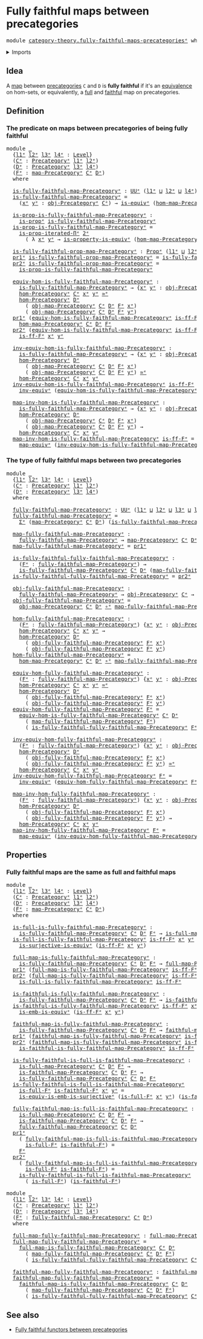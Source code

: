 # Fully faithful maps between precategories

<pre class="Agda"><a id="54" class="Keyword">module</a> <a id="61" href="category-theory.fully-faithful-maps-precategories%25E1%25B5%2589.html" class="Module">category-theory.fully-faithful-maps-precategoriesᵉ</a> <a id="112" class="Keyword">where</a>
</pre>
<details><summary>Imports</summary>

<pre class="Agda"><a id="168" class="Keyword">open</a> <a id="173" class="Keyword">import</a> <a id="180" href="elementary-number-theory.natural-numbers%25E1%25B5%2589.html" class="Module">elementary-number-theory.natural-numbersᵉ</a>
<a id="222" class="Keyword">open</a> <a id="227" class="Keyword">import</a> <a id="234" href="category-theory.faithful-maps-precategories%25E1%25B5%2589.html" class="Module">category-theory.faithful-maps-precategoriesᵉ</a>
<a id="279" class="Keyword">open</a> <a id="284" class="Keyword">import</a> <a id="291" href="category-theory.full-maps-precategories%25E1%25B5%2589.html" class="Module">category-theory.full-maps-precategoriesᵉ</a>
<a id="332" class="Keyword">open</a> <a id="337" class="Keyword">import</a> <a id="344" href="category-theory.maps-precategories%25E1%25B5%2589.html" class="Module">category-theory.maps-precategoriesᵉ</a>
<a id="380" class="Keyword">open</a> <a id="385" class="Keyword">import</a> <a id="392" href="category-theory.precategories%25E1%25B5%2589.html" class="Module">category-theory.precategoriesᵉ</a>

<a id="424" class="Keyword">open</a> <a id="429" class="Keyword">import</a> <a id="436" href="foundation.dependent-pair-types%25E1%25B5%2589.html" class="Module">foundation.dependent-pair-typesᵉ</a>
<a id="469" class="Keyword">open</a> <a id="474" class="Keyword">import</a> <a id="481" href="foundation.equivalences%25E1%25B5%2589.html" class="Module">foundation.equivalencesᵉ</a>
<a id="506" class="Keyword">open</a> <a id="511" class="Keyword">import</a> <a id="518" href="foundation.function-types%25E1%25B5%2589.html" class="Module">foundation.function-typesᵉ</a>
<a id="545" class="Keyword">open</a> <a id="550" class="Keyword">import</a> <a id="557" href="foundation.iterated-dependent-product-types%25E1%25B5%2589.html" class="Module">foundation.iterated-dependent-product-typesᵉ</a>
<a id="602" class="Keyword">open</a> <a id="607" class="Keyword">import</a> <a id="614" href="foundation.propositions%25E1%25B5%2589.html" class="Module">foundation.propositionsᵉ</a>
<a id="639" class="Keyword">open</a> <a id="644" class="Keyword">import</a> <a id="651" href="foundation.surjective-maps%25E1%25B5%2589.html" class="Module">foundation.surjective-mapsᵉ</a>
<a id="679" class="Keyword">open</a> <a id="684" class="Keyword">import</a> <a id="691" href="foundation.universe-levels%25E1%25B5%2589.html" class="Module">foundation.universe-levelsᵉ</a>
</pre>
</details>

## Idea

A [map](category-theory.maps-precategories.md) between
[precategories](category-theory.precategories.md) `C` and `D` is **fully
faithful** if it's an [equivalence](foundation-core.equivalences.md) on
hom-sets, or equivalently, a [full](category-theory.full-maps-precategories.md)
and [faithful](category-theory.faithful-maps-precategories.md) map on
precategories.

## Definition

### The predicate on maps between precategories of being fully faithful

<pre class="Agda"><a id="1207" class="Keyword">module</a> <a id="1214" href="category-theory.fully-faithful-maps-precategories%25E1%25B5%2589.html#1214" class="Module">_</a>
  <a id="1218" class="Symbol">{</a><a id="1219" href="category-theory.fully-faithful-maps-precategories%25E1%25B5%2589.html#1219" class="Bound">l1ᵉ</a> <a id="1223" href="category-theory.fully-faithful-maps-precategories%25E1%25B5%2589.html#1223" class="Bound">l2ᵉ</a> <a id="1227" href="category-theory.fully-faithful-maps-precategories%25E1%25B5%2589.html#1227" class="Bound">l3ᵉ</a> <a id="1231" href="category-theory.fully-faithful-maps-precategories%25E1%25B5%2589.html#1231" class="Bound">l4ᵉ</a> <a id="1235" class="Symbol">:</a> <a id="1237" href="Agda.Primitive.html#742" class="Postulate">Level</a><a id="1242" class="Symbol">}</a>
  <a id="1246" class="Symbol">(</a><a id="1247" href="category-theory.fully-faithful-maps-precategories%25E1%25B5%2589.html#1247" class="Bound">Cᵉ</a> <a id="1250" class="Symbol">:</a> <a id="1252" href="category-theory.precategories%25E1%25B5%2589.html#3370" class="Function">Precategoryᵉ</a> <a id="1265" href="category-theory.fully-faithful-maps-precategories%25E1%25B5%2589.html#1219" class="Bound">l1ᵉ</a> <a id="1269" href="category-theory.fully-faithful-maps-precategories%25E1%25B5%2589.html#1223" class="Bound">l2ᵉ</a><a id="1272" class="Symbol">)</a>
  <a id="1276" class="Symbol">(</a><a id="1277" href="category-theory.fully-faithful-maps-precategories%25E1%25B5%2589.html#1277" class="Bound">Dᵉ</a> <a id="1280" class="Symbol">:</a> <a id="1282" href="category-theory.precategories%25E1%25B5%2589.html#3370" class="Function">Precategoryᵉ</a> <a id="1295" href="category-theory.fully-faithful-maps-precategories%25E1%25B5%2589.html#1227" class="Bound">l3ᵉ</a> <a id="1299" href="category-theory.fully-faithful-maps-precategories%25E1%25B5%2589.html#1231" class="Bound">l4ᵉ</a><a id="1302" class="Symbol">)</a>
  <a id="1306" class="Symbol">(</a><a id="1307" href="category-theory.fully-faithful-maps-precategories%25E1%25B5%2589.html#1307" class="Bound">Fᵉ</a> <a id="1310" class="Symbol">:</a> <a id="1312" href="category-theory.maps-precategories%25E1%25B5%2589.html#1332" class="Function">map-Precategoryᵉ</a> <a id="1329" href="category-theory.fully-faithful-maps-precategories%25E1%25B5%2589.html#1247" class="Bound">Cᵉ</a> <a id="1332" href="category-theory.fully-faithful-maps-precategories%25E1%25B5%2589.html#1277" class="Bound">Dᵉ</a><a id="1334" class="Symbol">)</a>
  <a id="1338" class="Keyword">where</a>

  <a id="1347" href="category-theory.fully-faithful-maps-precategories%25E1%25B5%2589.html#1347" class="Function">is-fully-faithful-map-Precategoryᵉ</a> <a id="1382" class="Symbol">:</a> <a id="1384" href="Agda.Primitive.html#429" class="Primitive">UUᵉ</a> <a id="1388" class="Symbol">(</a><a id="1389" href="category-theory.fully-faithful-maps-precategories%25E1%25B5%2589.html#1219" class="Bound">l1ᵉ</a> <a id="1393" href="Agda.Primitive.html#961" class="Primitive Operator">⊔</a> <a id="1395" href="category-theory.fully-faithful-maps-precategories%25E1%25B5%2589.html#1223" class="Bound">l2ᵉ</a> <a id="1399" href="Agda.Primitive.html#961" class="Primitive Operator">⊔</a> <a id="1401" href="category-theory.fully-faithful-maps-precategories%25E1%25B5%2589.html#1231" class="Bound">l4ᵉ</a><a id="1404" class="Symbol">)</a>
  <a id="1408" href="category-theory.fully-faithful-maps-precategories%25E1%25B5%2589.html#1347" class="Function">is-fully-faithful-map-Precategoryᵉ</a> <a id="1443" class="Symbol">=</a>
    <a id="1449" class="Symbol">(</a><a id="1450" href="category-theory.fully-faithful-maps-precategories%25E1%25B5%2589.html#1450" class="Bound">xᵉ</a> <a id="1453" href="category-theory.fully-faithful-maps-precategories%25E1%25B5%2589.html#1453" class="Bound">yᵉ</a> <a id="1456" class="Symbol">:</a> <a id="1458" href="category-theory.precategories%25E1%25B5%2589.html#4836" class="Function">obj-Precategoryᵉ</a> <a id="1475" href="category-theory.fully-faithful-maps-precategories%25E1%25B5%2589.html#1247" class="Bound">Cᵉ</a><a id="1477" class="Symbol">)</a> <a id="1479" class="Symbol">→</a> <a id="1481" href="foundation-core.equivalences%25E1%25B5%2589.html#1553" class="Function">is-equivᵉ</a> <a id="1491" class="Symbol">(</a><a id="1492" href="category-theory.maps-precategories%25E1%25B5%2589.html#1720" class="Function">hom-map-Precategoryᵉ</a> <a id="1513" href="category-theory.fully-faithful-maps-precategories%25E1%25B5%2589.html#1247" class="Bound">Cᵉ</a> <a id="1516" href="category-theory.fully-faithful-maps-precategories%25E1%25B5%2589.html#1277" class="Bound">Dᵉ</a> <a id="1519" href="category-theory.fully-faithful-maps-precategories%25E1%25B5%2589.html#1307" class="Bound">Fᵉ</a> <a id="1522" class="Symbol">{</a><a id="1523" href="category-theory.fully-faithful-maps-precategories%25E1%25B5%2589.html#1450" class="Bound">xᵉ</a><a id="1525" class="Symbol">}</a> <a id="1527" class="Symbol">{</a><a id="1528" href="category-theory.fully-faithful-maps-precategories%25E1%25B5%2589.html#1453" class="Bound">yᵉ</a><a id="1530" class="Symbol">})</a>

  <a id="1536" href="category-theory.fully-faithful-maps-precategories%25E1%25B5%2589.html#1536" class="Function">is-prop-is-fully-faithful-map-Precategoryᵉ</a> <a id="1579" class="Symbol">:</a>
    <a id="1585" href="foundation-core.propositions%25E1%25B5%2589.html#1041" class="Function">is-propᵉ</a> <a id="1594" href="category-theory.fully-faithful-maps-precategories%25E1%25B5%2589.html#1347" class="Function">is-fully-faithful-map-Precategoryᵉ</a>
  <a id="1631" href="category-theory.fully-faithful-maps-precategories%25E1%25B5%2589.html#1536" class="Function">is-prop-is-fully-faithful-map-Precategoryᵉ</a> <a id="1674" class="Symbol">=</a>
    <a id="1680" href="foundation.iterated-dependent-product-types%25E1%25B5%2589.html#5846" class="Function">is-prop-iterated-Πᵉ</a> <a id="1700" href="elementary-number-theory.natural-numbers%25E1%25B5%2589.html#892" class="Function">2ᵉ</a>
      <a id="1709" class="Symbol">(</a> <a id="1711" class="Symbol">λ</a> <a id="1713" href="category-theory.fully-faithful-maps-precategories%25E1%25B5%2589.html#1713" class="Bound">xᵉ</a> <a id="1716" href="category-theory.fully-faithful-maps-precategories%25E1%25B5%2589.html#1716" class="Bound">yᵉ</a> <a id="1719" class="Symbol">→</a> <a id="1721" href="foundation.equivalences%25E1%25B5%2589.html#5065" class="Function">is-property-is-equivᵉ</a> <a id="1743" class="Symbol">(</a><a id="1744" href="category-theory.maps-precategories%25E1%25B5%2589.html#1720" class="Function">hom-map-Precategoryᵉ</a> <a id="1765" href="category-theory.fully-faithful-maps-precategories%25E1%25B5%2589.html#1247" class="Bound">Cᵉ</a> <a id="1768" href="category-theory.fully-faithful-maps-precategories%25E1%25B5%2589.html#1277" class="Bound">Dᵉ</a> <a id="1771" href="category-theory.fully-faithful-maps-precategories%25E1%25B5%2589.html#1307" class="Bound">Fᵉ</a> <a id="1774" class="Symbol">{</a><a id="1775" href="category-theory.fully-faithful-maps-precategories%25E1%25B5%2589.html#1713" class="Bound">xᵉ</a><a id="1777" class="Symbol">}</a> <a id="1779" class="Symbol">{</a><a id="1780" href="category-theory.fully-faithful-maps-precategories%25E1%25B5%2589.html#1716" class="Bound">yᵉ</a><a id="1782" class="Symbol">}))</a>

  <a id="1789" href="category-theory.fully-faithful-maps-precategories%25E1%25B5%2589.html#1789" class="Function">is-fully-faithful-prop-map-Precategoryᵉ</a> <a id="1829" class="Symbol">:</a> <a id="1831" href="foundation-core.propositions%25E1%25B5%2589.html#1181" class="Function">Propᵉ</a> <a id="1837" class="Symbol">(</a><a id="1838" href="category-theory.fully-faithful-maps-precategories%25E1%25B5%2589.html#1219" class="Bound">l1ᵉ</a> <a id="1842" href="Agda.Primitive.html#961" class="Primitive Operator">⊔</a> <a id="1844" href="category-theory.fully-faithful-maps-precategories%25E1%25B5%2589.html#1223" class="Bound">l2ᵉ</a> <a id="1848" href="Agda.Primitive.html#961" class="Primitive Operator">⊔</a> <a id="1850" href="category-theory.fully-faithful-maps-precategories%25E1%25B5%2589.html#1231" class="Bound">l4ᵉ</a><a id="1853" class="Symbol">)</a>
  <a id="1857" href="foundation.dependent-pair-types%25E1%25B5%2589.html#697" class="Field">pr1ᵉ</a> <a id="1862" href="category-theory.fully-faithful-maps-precategories%25E1%25B5%2589.html#1789" class="Function">is-fully-faithful-prop-map-Precategoryᵉ</a> <a id="1902" class="Symbol">=</a> <a id="1904" href="category-theory.fully-faithful-maps-precategories%25E1%25B5%2589.html#1347" class="Function">is-fully-faithful-map-Precategoryᵉ</a>
  <a id="1941" href="foundation.dependent-pair-types%25E1%25B5%2589.html#711" class="Field">pr2ᵉ</a> <a id="1946" href="category-theory.fully-faithful-maps-precategories%25E1%25B5%2589.html#1789" class="Function">is-fully-faithful-prop-map-Precategoryᵉ</a> <a id="1986" class="Symbol">=</a>
    <a id="1992" href="category-theory.fully-faithful-maps-precategories%25E1%25B5%2589.html#1536" class="Function">is-prop-is-fully-faithful-map-Precategoryᵉ</a>

  <a id="2038" href="category-theory.fully-faithful-maps-precategories%25E1%25B5%2589.html#2038" class="Function">equiv-hom-is-fully-faithful-map-Precategoryᵉ</a> <a id="2083" class="Symbol">:</a>
    <a id="2089" href="category-theory.fully-faithful-maps-precategories%25E1%25B5%2589.html#1347" class="Function">is-fully-faithful-map-Precategoryᵉ</a> <a id="2124" class="Symbol">→</a> <a id="2126" class="Symbol">{</a><a id="2127" href="category-theory.fully-faithful-maps-precategories%25E1%25B5%2589.html#2127" class="Bound">xᵉ</a> <a id="2130" href="category-theory.fully-faithful-maps-precategories%25E1%25B5%2589.html#2130" class="Bound">yᵉ</a> <a id="2133" class="Symbol">:</a> <a id="2135" href="category-theory.precategories%25E1%25B5%2589.html#4836" class="Function">obj-Precategoryᵉ</a> <a id="2152" href="category-theory.fully-faithful-maps-precategories%25E1%25B5%2589.html#1247" class="Bound">Cᵉ</a><a id="2154" class="Symbol">}</a> <a id="2156" class="Symbol">→</a>
    <a id="2162" href="category-theory.precategories%25E1%25B5%2589.html#4999" class="Function">hom-Precategoryᵉ</a> <a id="2179" href="category-theory.fully-faithful-maps-precategories%25E1%25B5%2589.html#1247" class="Bound">Cᵉ</a> <a id="2182" href="category-theory.fully-faithful-maps-precategories%25E1%25B5%2589.html#2127" class="Bound">xᵉ</a> <a id="2185" href="category-theory.fully-faithful-maps-precategories%25E1%25B5%2589.html#2130" class="Bound">yᵉ</a> <a id="2188" href="foundation-core.equivalences%25E1%25B5%2589.html#2662" class="Function Operator">≃ᵉ</a>
    <a id="2195" href="category-theory.precategories%25E1%25B5%2589.html#4999" class="Function">hom-Precategoryᵉ</a> <a id="2212" href="category-theory.fully-faithful-maps-precategories%25E1%25B5%2589.html#1277" class="Bound">Dᵉ</a>
      <a id="2221" class="Symbol">(</a> <a id="2223" href="category-theory.maps-precategories%25E1%25B5%2589.html#1498" class="Function">obj-map-Precategoryᵉ</a> <a id="2244" href="category-theory.fully-faithful-maps-precategories%25E1%25B5%2589.html#1247" class="Bound">Cᵉ</a> <a id="2247" href="category-theory.fully-faithful-maps-precategories%25E1%25B5%2589.html#1277" class="Bound">Dᵉ</a> <a id="2250" href="category-theory.fully-faithful-maps-precategories%25E1%25B5%2589.html#1307" class="Bound">Fᵉ</a> <a id="2253" href="category-theory.fully-faithful-maps-precategories%25E1%25B5%2589.html#2127" class="Bound">xᵉ</a><a id="2255" class="Symbol">)</a>
      <a id="2263" class="Symbol">(</a> <a id="2265" href="category-theory.maps-precategories%25E1%25B5%2589.html#1498" class="Function">obj-map-Precategoryᵉ</a> <a id="2286" href="category-theory.fully-faithful-maps-precategories%25E1%25B5%2589.html#1247" class="Bound">Cᵉ</a> <a id="2289" href="category-theory.fully-faithful-maps-precategories%25E1%25B5%2589.html#1277" class="Bound">Dᵉ</a> <a id="2292" href="category-theory.fully-faithful-maps-precategories%25E1%25B5%2589.html#1307" class="Bound">Fᵉ</a> <a id="2295" href="category-theory.fully-faithful-maps-precategories%25E1%25B5%2589.html#2130" class="Bound">yᵉ</a><a id="2297" class="Symbol">)</a>
  <a id="2301" href="foundation.dependent-pair-types%25E1%25B5%2589.html#697" class="Field">pr1ᵉ</a> <a id="2306" class="Symbol">(</a><a id="2307" href="category-theory.fully-faithful-maps-precategories%25E1%25B5%2589.html#2038" class="Function">equiv-hom-is-fully-faithful-map-Precategoryᵉ</a> <a id="2352" href="category-theory.fully-faithful-maps-precategories%25E1%25B5%2589.html#2352" class="Bound">is-ff-Fᵉ</a><a id="2360" class="Symbol">)</a> <a id="2362" class="Symbol">=</a>
    <a id="2368" href="category-theory.maps-precategories%25E1%25B5%2589.html#1720" class="Function">hom-map-Precategoryᵉ</a> <a id="2389" href="category-theory.fully-faithful-maps-precategories%25E1%25B5%2589.html#1247" class="Bound">Cᵉ</a> <a id="2392" href="category-theory.fully-faithful-maps-precategories%25E1%25B5%2589.html#1277" class="Bound">Dᵉ</a> <a id="2395" href="category-theory.fully-faithful-maps-precategories%25E1%25B5%2589.html#1307" class="Bound">Fᵉ</a>
  <a id="2400" href="foundation.dependent-pair-types%25E1%25B5%2589.html#711" class="Field">pr2ᵉ</a> <a id="2405" class="Symbol">(</a><a id="2406" href="category-theory.fully-faithful-maps-precategories%25E1%25B5%2589.html#2038" class="Function">equiv-hom-is-fully-faithful-map-Precategoryᵉ</a> <a id="2451" href="category-theory.fully-faithful-maps-precategories%25E1%25B5%2589.html#2451" class="Bound">is-ff-Fᵉ</a> <a id="2460" class="Symbol">{</a><a id="2461" href="category-theory.fully-faithful-maps-precategories%25E1%25B5%2589.html#2461" class="Bound">xᵉ</a><a id="2463" class="Symbol">}</a> <a id="2465" class="Symbol">{</a><a id="2466" href="category-theory.fully-faithful-maps-precategories%25E1%25B5%2589.html#2466" class="Bound">yᵉ</a><a id="2468" class="Symbol">})</a> <a id="2471" class="Symbol">=</a>
    <a id="2477" href="category-theory.fully-faithful-maps-precategories%25E1%25B5%2589.html#2451" class="Bound">is-ff-Fᵉ</a> <a id="2486" href="category-theory.fully-faithful-maps-precategories%25E1%25B5%2589.html#2461" class="Bound">xᵉ</a> <a id="2489" href="category-theory.fully-faithful-maps-precategories%25E1%25B5%2589.html#2466" class="Bound">yᵉ</a>

  <a id="2495" href="category-theory.fully-faithful-maps-precategories%25E1%25B5%2589.html#2495" class="Function">inv-equiv-hom-is-fully-faithful-map-Precategoryᵉ</a> <a id="2544" class="Symbol">:</a>
    <a id="2550" href="category-theory.fully-faithful-maps-precategories%25E1%25B5%2589.html#1347" class="Function">is-fully-faithful-map-Precategoryᵉ</a> <a id="2585" class="Symbol">→</a> <a id="2587" class="Symbol">{</a><a id="2588" href="category-theory.fully-faithful-maps-precategories%25E1%25B5%2589.html#2588" class="Bound">xᵉ</a> <a id="2591" href="category-theory.fully-faithful-maps-precategories%25E1%25B5%2589.html#2591" class="Bound">yᵉ</a> <a id="2594" class="Symbol">:</a> <a id="2596" href="category-theory.precategories%25E1%25B5%2589.html#4836" class="Function">obj-Precategoryᵉ</a> <a id="2613" href="category-theory.fully-faithful-maps-precategories%25E1%25B5%2589.html#1247" class="Bound">Cᵉ</a><a id="2615" class="Symbol">}</a> <a id="2617" class="Symbol">→</a>
    <a id="2623" href="category-theory.precategories%25E1%25B5%2589.html#4999" class="Function">hom-Precategoryᵉ</a> <a id="2640" href="category-theory.fully-faithful-maps-precategories%25E1%25B5%2589.html#1277" class="Bound">Dᵉ</a>
      <a id="2649" class="Symbol">(</a> <a id="2651" href="category-theory.maps-precategories%25E1%25B5%2589.html#1498" class="Function">obj-map-Precategoryᵉ</a> <a id="2672" href="category-theory.fully-faithful-maps-precategories%25E1%25B5%2589.html#1247" class="Bound">Cᵉ</a> <a id="2675" href="category-theory.fully-faithful-maps-precategories%25E1%25B5%2589.html#1277" class="Bound">Dᵉ</a> <a id="2678" href="category-theory.fully-faithful-maps-precategories%25E1%25B5%2589.html#1307" class="Bound">Fᵉ</a> <a id="2681" href="category-theory.fully-faithful-maps-precategories%25E1%25B5%2589.html#2588" class="Bound">xᵉ</a><a id="2683" class="Symbol">)</a>
      <a id="2691" class="Symbol">(</a> <a id="2693" href="category-theory.maps-precategories%25E1%25B5%2589.html#1498" class="Function">obj-map-Precategoryᵉ</a> <a id="2714" href="category-theory.fully-faithful-maps-precategories%25E1%25B5%2589.html#1247" class="Bound">Cᵉ</a> <a id="2717" href="category-theory.fully-faithful-maps-precategories%25E1%25B5%2589.html#1277" class="Bound">Dᵉ</a> <a id="2720" href="category-theory.fully-faithful-maps-precategories%25E1%25B5%2589.html#1307" class="Bound">Fᵉ</a> <a id="2723" href="category-theory.fully-faithful-maps-precategories%25E1%25B5%2589.html#2591" class="Bound">yᵉ</a><a id="2725" class="Symbol">)</a> <a id="2727" href="foundation-core.equivalences%25E1%25B5%2589.html#2662" class="Function Operator">≃ᵉ</a>
    <a id="2734" href="category-theory.precategories%25E1%25B5%2589.html#4999" class="Function">hom-Precategoryᵉ</a> <a id="2751" href="category-theory.fully-faithful-maps-precategories%25E1%25B5%2589.html#1247" class="Bound">Cᵉ</a> <a id="2754" href="category-theory.fully-faithful-maps-precategories%25E1%25B5%2589.html#2588" class="Bound">xᵉ</a> <a id="2757" href="category-theory.fully-faithful-maps-precategories%25E1%25B5%2589.html#2591" class="Bound">yᵉ</a>
  <a id="2762" href="category-theory.fully-faithful-maps-precategories%25E1%25B5%2589.html#2495" class="Function">inv-equiv-hom-is-fully-faithful-map-Precategoryᵉ</a> <a id="2811" href="category-theory.fully-faithful-maps-precategories%25E1%25B5%2589.html#2811" class="Bound">is-ff-Fᵉ</a> <a id="2820" class="Symbol">=</a>
    <a id="2826" href="foundation-core.equivalences%25E1%25B5%2589.html#9353" class="Function">inv-equivᵉ</a> <a id="2837" class="Symbol">(</a><a id="2838" href="category-theory.fully-faithful-maps-precategories%25E1%25B5%2589.html#2038" class="Function">equiv-hom-is-fully-faithful-map-Precategoryᵉ</a> <a id="2883" href="category-theory.fully-faithful-maps-precategories%25E1%25B5%2589.html#2811" class="Bound">is-ff-Fᵉ</a><a id="2891" class="Symbol">)</a>

  <a id="2896" href="category-theory.fully-faithful-maps-precategories%25E1%25B5%2589.html#2896" class="Function">map-inv-hom-is-fully-faithful-map-Precategoryᵉ</a> <a id="2943" class="Symbol">:</a>
    <a id="2949" href="category-theory.fully-faithful-maps-precategories%25E1%25B5%2589.html#1347" class="Function">is-fully-faithful-map-Precategoryᵉ</a> <a id="2984" class="Symbol">→</a> <a id="2986" class="Symbol">{</a><a id="2987" href="category-theory.fully-faithful-maps-precategories%25E1%25B5%2589.html#2987" class="Bound">xᵉ</a> <a id="2990" href="category-theory.fully-faithful-maps-precategories%25E1%25B5%2589.html#2990" class="Bound">yᵉ</a> <a id="2993" class="Symbol">:</a> <a id="2995" href="category-theory.precategories%25E1%25B5%2589.html#4836" class="Function">obj-Precategoryᵉ</a> <a id="3012" href="category-theory.fully-faithful-maps-precategories%25E1%25B5%2589.html#1247" class="Bound">Cᵉ</a><a id="3014" class="Symbol">}</a> <a id="3016" class="Symbol">→</a>
    <a id="3022" href="category-theory.precategories%25E1%25B5%2589.html#4999" class="Function">hom-Precategoryᵉ</a> <a id="3039" href="category-theory.fully-faithful-maps-precategories%25E1%25B5%2589.html#1277" class="Bound">Dᵉ</a>
      <a id="3048" class="Symbol">(</a> <a id="3050" href="category-theory.maps-precategories%25E1%25B5%2589.html#1498" class="Function">obj-map-Precategoryᵉ</a> <a id="3071" href="category-theory.fully-faithful-maps-precategories%25E1%25B5%2589.html#1247" class="Bound">Cᵉ</a> <a id="3074" href="category-theory.fully-faithful-maps-precategories%25E1%25B5%2589.html#1277" class="Bound">Dᵉ</a> <a id="3077" href="category-theory.fully-faithful-maps-precategories%25E1%25B5%2589.html#1307" class="Bound">Fᵉ</a> <a id="3080" href="category-theory.fully-faithful-maps-precategories%25E1%25B5%2589.html#2987" class="Bound">xᵉ</a><a id="3082" class="Symbol">)</a>
      <a id="3090" class="Symbol">(</a> <a id="3092" href="category-theory.maps-precategories%25E1%25B5%2589.html#1498" class="Function">obj-map-Precategoryᵉ</a> <a id="3113" href="category-theory.fully-faithful-maps-precategories%25E1%25B5%2589.html#1247" class="Bound">Cᵉ</a> <a id="3116" href="category-theory.fully-faithful-maps-precategories%25E1%25B5%2589.html#1277" class="Bound">Dᵉ</a> <a id="3119" href="category-theory.fully-faithful-maps-precategories%25E1%25B5%2589.html#1307" class="Bound">Fᵉ</a> <a id="3122" href="category-theory.fully-faithful-maps-precategories%25E1%25B5%2589.html#2990" class="Bound">yᵉ</a><a id="3124" class="Symbol">)</a> <a id="3126" class="Symbol">→</a>
    <a id="3132" href="category-theory.precategories%25E1%25B5%2589.html#4999" class="Function">hom-Precategoryᵉ</a> <a id="3149" href="category-theory.fully-faithful-maps-precategories%25E1%25B5%2589.html#1247" class="Bound">Cᵉ</a> <a id="3152" href="category-theory.fully-faithful-maps-precategories%25E1%25B5%2589.html#2987" class="Bound">xᵉ</a> <a id="3155" href="category-theory.fully-faithful-maps-precategories%25E1%25B5%2589.html#2990" class="Bound">yᵉ</a>
  <a id="3160" href="category-theory.fully-faithful-maps-precategories%25E1%25B5%2589.html#2896" class="Function">map-inv-hom-is-fully-faithful-map-Precategoryᵉ</a> <a id="3207" href="category-theory.fully-faithful-maps-precategories%25E1%25B5%2589.html#3207" class="Bound">is-ff-Fᵉ</a> <a id="3216" class="Symbol">=</a>
    <a id="3222" href="foundation-core.equivalences%25E1%25B5%2589.html#2892" class="Function">map-equivᵉ</a> <a id="3233" class="Symbol">(</a><a id="3234" href="category-theory.fully-faithful-maps-precategories%25E1%25B5%2589.html#2495" class="Function">inv-equiv-hom-is-fully-faithful-map-Precategoryᵉ</a> <a id="3283" href="category-theory.fully-faithful-maps-precategories%25E1%25B5%2589.html#3207" class="Bound">is-ff-Fᵉ</a><a id="3291" class="Symbol">)</a>
</pre>
### The type of fully faithful maps between two precategories

<pre class="Agda"><a id="3369" class="Keyword">module</a> <a id="3376" href="category-theory.fully-faithful-maps-precategories%25E1%25B5%2589.html#3376" class="Module">_</a>
  <a id="3380" class="Symbol">{</a><a id="3381" href="category-theory.fully-faithful-maps-precategories%25E1%25B5%2589.html#3381" class="Bound">l1ᵉ</a> <a id="3385" href="category-theory.fully-faithful-maps-precategories%25E1%25B5%2589.html#3385" class="Bound">l2ᵉ</a> <a id="3389" href="category-theory.fully-faithful-maps-precategories%25E1%25B5%2589.html#3389" class="Bound">l3ᵉ</a> <a id="3393" href="category-theory.fully-faithful-maps-precategories%25E1%25B5%2589.html#3393" class="Bound">l4ᵉ</a> <a id="3397" class="Symbol">:</a> <a id="3399" href="Agda.Primitive.html#742" class="Postulate">Level</a><a id="3404" class="Symbol">}</a>
  <a id="3408" class="Symbol">(</a><a id="3409" href="category-theory.fully-faithful-maps-precategories%25E1%25B5%2589.html#3409" class="Bound">Cᵉ</a> <a id="3412" class="Symbol">:</a> <a id="3414" href="category-theory.precategories%25E1%25B5%2589.html#3370" class="Function">Precategoryᵉ</a> <a id="3427" href="category-theory.fully-faithful-maps-precategories%25E1%25B5%2589.html#3381" class="Bound">l1ᵉ</a> <a id="3431" href="category-theory.fully-faithful-maps-precategories%25E1%25B5%2589.html#3385" class="Bound">l2ᵉ</a><a id="3434" class="Symbol">)</a>
  <a id="3438" class="Symbol">(</a><a id="3439" href="category-theory.fully-faithful-maps-precategories%25E1%25B5%2589.html#3439" class="Bound">Dᵉ</a> <a id="3442" class="Symbol">:</a> <a id="3444" href="category-theory.precategories%25E1%25B5%2589.html#3370" class="Function">Precategoryᵉ</a> <a id="3457" href="category-theory.fully-faithful-maps-precategories%25E1%25B5%2589.html#3389" class="Bound">l3ᵉ</a> <a id="3461" href="category-theory.fully-faithful-maps-precategories%25E1%25B5%2589.html#3393" class="Bound">l4ᵉ</a><a id="3464" class="Symbol">)</a>
  <a id="3468" class="Keyword">where</a>

  <a id="3477" href="category-theory.fully-faithful-maps-precategories%25E1%25B5%2589.html#3477" class="Function">fully-faithful-map-Precategoryᵉ</a> <a id="3509" class="Symbol">:</a> <a id="3511" href="Agda.Primitive.html#429" class="Primitive">UUᵉ</a> <a id="3515" class="Symbol">(</a><a id="3516" href="category-theory.fully-faithful-maps-precategories%25E1%25B5%2589.html#3381" class="Bound">l1ᵉ</a> <a id="3520" href="Agda.Primitive.html#961" class="Primitive Operator">⊔</a> <a id="3522" href="category-theory.fully-faithful-maps-precategories%25E1%25B5%2589.html#3385" class="Bound">l2ᵉ</a> <a id="3526" href="Agda.Primitive.html#961" class="Primitive Operator">⊔</a> <a id="3528" href="category-theory.fully-faithful-maps-precategories%25E1%25B5%2589.html#3389" class="Bound">l3ᵉ</a> <a id="3532" href="Agda.Primitive.html#961" class="Primitive Operator">⊔</a> <a id="3534" href="category-theory.fully-faithful-maps-precategories%25E1%25B5%2589.html#3393" class="Bound">l4ᵉ</a><a id="3537" class="Symbol">)</a>
  <a id="3541" href="category-theory.fully-faithful-maps-precategories%25E1%25B5%2589.html#3477" class="Function">fully-faithful-map-Precategoryᵉ</a> <a id="3573" class="Symbol">=</a>
    <a id="3579" href="foundation.dependent-pair-types%25E1%25B5%2589.html#585" class="Record">Σᵉ</a> <a id="3582" class="Symbol">(</a><a id="3583" href="category-theory.maps-precategories%25E1%25B5%2589.html#1332" class="Function">map-Precategoryᵉ</a> <a id="3600" href="category-theory.fully-faithful-maps-precategories%25E1%25B5%2589.html#3409" class="Bound">Cᵉ</a> <a id="3603" href="category-theory.fully-faithful-maps-precategories%25E1%25B5%2589.html#3439" class="Bound">Dᵉ</a><a id="3605" class="Symbol">)</a> <a id="3607" class="Symbol">(</a><a id="3608" href="category-theory.fully-faithful-maps-precategories%25E1%25B5%2589.html#1347" class="Function">is-fully-faithful-map-Precategoryᵉ</a> <a id="3643" href="category-theory.fully-faithful-maps-precategories%25E1%25B5%2589.html#3409" class="Bound">Cᵉ</a> <a id="3646" href="category-theory.fully-faithful-maps-precategories%25E1%25B5%2589.html#3439" class="Bound">Dᵉ</a><a id="3648" class="Symbol">)</a>

  <a id="3653" href="category-theory.fully-faithful-maps-precategories%25E1%25B5%2589.html#3653" class="Function">map-fully-faithful-map-Precategoryᵉ</a> <a id="3689" class="Symbol">:</a>
    <a id="3695" href="category-theory.fully-faithful-maps-precategories%25E1%25B5%2589.html#3477" class="Function">fully-faithful-map-Precategoryᵉ</a> <a id="3727" class="Symbol">→</a> <a id="3729" href="category-theory.maps-precategories%25E1%25B5%2589.html#1332" class="Function">map-Precategoryᵉ</a> <a id="3746" href="category-theory.fully-faithful-maps-precategories%25E1%25B5%2589.html#3409" class="Bound">Cᵉ</a> <a id="3749" href="category-theory.fully-faithful-maps-precategories%25E1%25B5%2589.html#3439" class="Bound">Dᵉ</a>
  <a id="3754" href="category-theory.fully-faithful-maps-precategories%25E1%25B5%2589.html#3653" class="Function">map-fully-faithful-map-Precategoryᵉ</a> <a id="3790" class="Symbol">=</a> <a id="3792" href="foundation.dependent-pair-types%25E1%25B5%2589.html#697" class="Field">pr1ᵉ</a>

  <a id="3800" href="category-theory.fully-faithful-maps-precategories%25E1%25B5%2589.html#3800" class="Function">is-fully-faithful-fully-faithful-map-Precategoryᵉ</a> <a id="3850" class="Symbol">:</a>
    <a id="3856" class="Symbol">(</a><a id="3857" href="category-theory.fully-faithful-maps-precategories%25E1%25B5%2589.html#3857" class="Bound">Fᵉ</a> <a id="3860" class="Symbol">:</a> <a id="3862" href="category-theory.fully-faithful-maps-precategories%25E1%25B5%2589.html#3477" class="Function">fully-faithful-map-Precategoryᵉ</a><a id="3893" class="Symbol">)</a> <a id="3895" class="Symbol">→</a>
    <a id="3901" href="category-theory.fully-faithful-maps-precategories%25E1%25B5%2589.html#1347" class="Function">is-fully-faithful-map-Precategoryᵉ</a> <a id="3936" href="category-theory.fully-faithful-maps-precategories%25E1%25B5%2589.html#3409" class="Bound">Cᵉ</a> <a id="3939" href="category-theory.fully-faithful-maps-precategories%25E1%25B5%2589.html#3439" class="Bound">Dᵉ</a> <a id="3942" class="Symbol">(</a><a id="3943" href="category-theory.fully-faithful-maps-precategories%25E1%25B5%2589.html#3653" class="Function">map-fully-faithful-map-Precategoryᵉ</a> <a id="3979" href="category-theory.fully-faithful-maps-precategories%25E1%25B5%2589.html#3857" class="Bound">Fᵉ</a><a id="3981" class="Symbol">)</a>
  <a id="3985" href="category-theory.fully-faithful-maps-precategories%25E1%25B5%2589.html#3800" class="Function">is-fully-faithful-fully-faithful-map-Precategoryᵉ</a> <a id="4035" class="Symbol">=</a> <a id="4037" href="foundation.dependent-pair-types%25E1%25B5%2589.html#711" class="Field">pr2ᵉ</a>

  <a id="4045" href="category-theory.fully-faithful-maps-precategories%25E1%25B5%2589.html#4045" class="Function">obj-fully-faithful-map-Precategoryᵉ</a> <a id="4081" class="Symbol">:</a>
    <a id="4087" href="category-theory.fully-faithful-maps-precategories%25E1%25B5%2589.html#3477" class="Function">fully-faithful-map-Precategoryᵉ</a> <a id="4119" class="Symbol">→</a> <a id="4121" href="category-theory.precategories%25E1%25B5%2589.html#4836" class="Function">obj-Precategoryᵉ</a> <a id="4138" href="category-theory.fully-faithful-maps-precategories%25E1%25B5%2589.html#3409" class="Bound">Cᵉ</a> <a id="4141" class="Symbol">→</a> <a id="4143" href="category-theory.precategories%25E1%25B5%2589.html#4836" class="Function">obj-Precategoryᵉ</a> <a id="4160" href="category-theory.fully-faithful-maps-precategories%25E1%25B5%2589.html#3439" class="Bound">Dᵉ</a>
  <a id="4165" href="category-theory.fully-faithful-maps-precategories%25E1%25B5%2589.html#4045" class="Function">obj-fully-faithful-map-Precategoryᵉ</a> <a id="4201" class="Symbol">=</a>
    <a id="4207" href="category-theory.maps-precategories%25E1%25B5%2589.html#1498" class="Function">obj-map-Precategoryᵉ</a> <a id="4228" href="category-theory.fully-faithful-maps-precategories%25E1%25B5%2589.html#3409" class="Bound">Cᵉ</a> <a id="4231" href="category-theory.fully-faithful-maps-precategories%25E1%25B5%2589.html#3439" class="Bound">Dᵉ</a> <a id="4234" href="foundation-core.function-types%25E1%25B5%2589.html#476" class="Function Operator">∘ᵉ</a> <a id="4237" href="category-theory.fully-faithful-maps-precategories%25E1%25B5%2589.html#3653" class="Function">map-fully-faithful-map-Precategoryᵉ</a>

  <a id="4276" href="category-theory.fully-faithful-maps-precategories%25E1%25B5%2589.html#4276" class="Function">hom-fully-faithful-map-Precategoryᵉ</a> <a id="4312" class="Symbol">:</a>
    <a id="4318" class="Symbol">(</a><a id="4319" href="category-theory.fully-faithful-maps-precategories%25E1%25B5%2589.html#4319" class="Bound">Fᵉ</a> <a id="4322" class="Symbol">:</a> <a id="4324" href="category-theory.fully-faithful-maps-precategories%25E1%25B5%2589.html#3477" class="Function">fully-faithful-map-Precategoryᵉ</a><a id="4355" class="Symbol">)</a> <a id="4357" class="Symbol">{</a><a id="4358" href="category-theory.fully-faithful-maps-precategories%25E1%25B5%2589.html#4358" class="Bound">xᵉ</a> <a id="4361" href="category-theory.fully-faithful-maps-precategories%25E1%25B5%2589.html#4361" class="Bound">yᵉ</a> <a id="4364" class="Symbol">:</a> <a id="4366" href="category-theory.precategories%25E1%25B5%2589.html#4836" class="Function">obj-Precategoryᵉ</a> <a id="4383" href="category-theory.fully-faithful-maps-precategories%25E1%25B5%2589.html#3409" class="Bound">Cᵉ</a><a id="4385" class="Symbol">}</a> <a id="4387" class="Symbol">→</a>
    <a id="4393" href="category-theory.precategories%25E1%25B5%2589.html#4999" class="Function">hom-Precategoryᵉ</a> <a id="4410" href="category-theory.fully-faithful-maps-precategories%25E1%25B5%2589.html#3409" class="Bound">Cᵉ</a> <a id="4413" href="category-theory.fully-faithful-maps-precategories%25E1%25B5%2589.html#4358" class="Bound">xᵉ</a> <a id="4416" href="category-theory.fully-faithful-maps-precategories%25E1%25B5%2589.html#4361" class="Bound">yᵉ</a> <a id="4419" class="Symbol">→</a>
    <a id="4425" href="category-theory.precategories%25E1%25B5%2589.html#4999" class="Function">hom-Precategoryᵉ</a> <a id="4442" href="category-theory.fully-faithful-maps-precategories%25E1%25B5%2589.html#3439" class="Bound">Dᵉ</a>
      <a id="4451" class="Symbol">(</a> <a id="4453" href="category-theory.fully-faithful-maps-precategories%25E1%25B5%2589.html#4045" class="Function">obj-fully-faithful-map-Precategoryᵉ</a> <a id="4489" href="category-theory.fully-faithful-maps-precategories%25E1%25B5%2589.html#4319" class="Bound">Fᵉ</a> <a id="4492" href="category-theory.fully-faithful-maps-precategories%25E1%25B5%2589.html#4358" class="Bound">xᵉ</a><a id="4494" class="Symbol">)</a>
      <a id="4502" class="Symbol">(</a> <a id="4504" href="category-theory.fully-faithful-maps-precategories%25E1%25B5%2589.html#4045" class="Function">obj-fully-faithful-map-Precategoryᵉ</a> <a id="4540" href="category-theory.fully-faithful-maps-precategories%25E1%25B5%2589.html#4319" class="Bound">Fᵉ</a> <a id="4543" href="category-theory.fully-faithful-maps-precategories%25E1%25B5%2589.html#4361" class="Bound">yᵉ</a><a id="4545" class="Symbol">)</a>
  <a id="4549" href="category-theory.fully-faithful-maps-precategories%25E1%25B5%2589.html#4276" class="Function">hom-fully-faithful-map-Precategoryᵉ</a> <a id="4585" class="Symbol">=</a>
    <a id="4591" href="category-theory.maps-precategories%25E1%25B5%2589.html#1720" class="Function">hom-map-Precategoryᵉ</a> <a id="4612" href="category-theory.fully-faithful-maps-precategories%25E1%25B5%2589.html#3409" class="Bound">Cᵉ</a> <a id="4615" href="category-theory.fully-faithful-maps-precategories%25E1%25B5%2589.html#3439" class="Bound">Dᵉ</a> <a id="4618" href="foundation-core.function-types%25E1%25B5%2589.html#476" class="Function Operator">∘ᵉ</a> <a id="4621" href="category-theory.fully-faithful-maps-precategories%25E1%25B5%2589.html#3653" class="Function">map-fully-faithful-map-Precategoryᵉ</a>

  <a id="4660" href="category-theory.fully-faithful-maps-precategories%25E1%25B5%2589.html#4660" class="Function">equiv-hom-fully-faithful-map-Precategoryᵉ</a> <a id="4702" class="Symbol">:</a>
    <a id="4708" class="Symbol">(</a><a id="4709" href="category-theory.fully-faithful-maps-precategories%25E1%25B5%2589.html#4709" class="Bound">Fᵉ</a> <a id="4712" class="Symbol">:</a> <a id="4714" href="category-theory.fully-faithful-maps-precategories%25E1%25B5%2589.html#3477" class="Function">fully-faithful-map-Precategoryᵉ</a><a id="4745" class="Symbol">)</a> <a id="4747" class="Symbol">{</a><a id="4748" href="category-theory.fully-faithful-maps-precategories%25E1%25B5%2589.html#4748" class="Bound">xᵉ</a> <a id="4751" href="category-theory.fully-faithful-maps-precategories%25E1%25B5%2589.html#4751" class="Bound">yᵉ</a> <a id="4754" class="Symbol">:</a> <a id="4756" href="category-theory.precategories%25E1%25B5%2589.html#4836" class="Function">obj-Precategoryᵉ</a> <a id="4773" href="category-theory.fully-faithful-maps-precategories%25E1%25B5%2589.html#3409" class="Bound">Cᵉ</a><a id="4775" class="Symbol">}</a> <a id="4777" class="Symbol">→</a>
    <a id="4783" href="category-theory.precategories%25E1%25B5%2589.html#4999" class="Function">hom-Precategoryᵉ</a> <a id="4800" href="category-theory.fully-faithful-maps-precategories%25E1%25B5%2589.html#3409" class="Bound">Cᵉ</a> <a id="4803" href="category-theory.fully-faithful-maps-precategories%25E1%25B5%2589.html#4748" class="Bound">xᵉ</a> <a id="4806" href="category-theory.fully-faithful-maps-precategories%25E1%25B5%2589.html#4751" class="Bound">yᵉ</a> <a id="4809" href="foundation-core.equivalences%25E1%25B5%2589.html#2662" class="Function Operator">≃ᵉ</a>
    <a id="4816" href="category-theory.precategories%25E1%25B5%2589.html#4999" class="Function">hom-Precategoryᵉ</a> <a id="4833" href="category-theory.fully-faithful-maps-precategories%25E1%25B5%2589.html#3439" class="Bound">Dᵉ</a>
      <a id="4842" class="Symbol">(</a> <a id="4844" href="category-theory.fully-faithful-maps-precategories%25E1%25B5%2589.html#4045" class="Function">obj-fully-faithful-map-Precategoryᵉ</a> <a id="4880" href="category-theory.fully-faithful-maps-precategories%25E1%25B5%2589.html#4709" class="Bound">Fᵉ</a> <a id="4883" href="category-theory.fully-faithful-maps-precategories%25E1%25B5%2589.html#4748" class="Bound">xᵉ</a><a id="4885" class="Symbol">)</a>
      <a id="4893" class="Symbol">(</a> <a id="4895" href="category-theory.fully-faithful-maps-precategories%25E1%25B5%2589.html#4045" class="Function">obj-fully-faithful-map-Precategoryᵉ</a> <a id="4931" href="category-theory.fully-faithful-maps-precategories%25E1%25B5%2589.html#4709" class="Bound">Fᵉ</a> <a id="4934" href="category-theory.fully-faithful-maps-precategories%25E1%25B5%2589.html#4751" class="Bound">yᵉ</a><a id="4936" class="Symbol">)</a>
  <a id="4940" href="category-theory.fully-faithful-maps-precategories%25E1%25B5%2589.html#4660" class="Function">equiv-hom-fully-faithful-map-Precategoryᵉ</a> <a id="4982" href="category-theory.fully-faithful-maps-precategories%25E1%25B5%2589.html#4982" class="Bound">Fᵉ</a> <a id="4985" class="Symbol">=</a>
    <a id="4991" href="category-theory.fully-faithful-maps-precategories%25E1%25B5%2589.html#2038" class="Function">equiv-hom-is-fully-faithful-map-Precategoryᵉ</a> <a id="5036" href="category-theory.fully-faithful-maps-precategories%25E1%25B5%2589.html#3409" class="Bound">Cᵉ</a> <a id="5039" href="category-theory.fully-faithful-maps-precategories%25E1%25B5%2589.html#3439" class="Bound">Dᵉ</a>
      <a id="5048" class="Symbol">(</a> <a id="5050" href="category-theory.fully-faithful-maps-precategories%25E1%25B5%2589.html#3653" class="Function">map-fully-faithful-map-Precategoryᵉ</a> <a id="5086" href="category-theory.fully-faithful-maps-precategories%25E1%25B5%2589.html#4982" class="Bound">Fᵉ</a><a id="5088" class="Symbol">)</a>
      <a id="5096" class="Symbol">(</a> <a id="5098" href="category-theory.fully-faithful-maps-precategories%25E1%25B5%2589.html#3800" class="Function">is-fully-faithful-fully-faithful-map-Precategoryᵉ</a> <a id="5148" href="category-theory.fully-faithful-maps-precategories%25E1%25B5%2589.html#4982" class="Bound">Fᵉ</a><a id="5150" class="Symbol">)</a>

  <a id="5155" href="category-theory.fully-faithful-maps-precategories%25E1%25B5%2589.html#5155" class="Function">inv-equiv-hom-fully-faithful-map-Precategoryᵉ</a> <a id="5201" class="Symbol">:</a>
    <a id="5207" class="Symbol">(</a><a id="5208" href="category-theory.fully-faithful-maps-precategories%25E1%25B5%2589.html#5208" class="Bound">Fᵉ</a> <a id="5211" class="Symbol">:</a> <a id="5213" href="category-theory.fully-faithful-maps-precategories%25E1%25B5%2589.html#3477" class="Function">fully-faithful-map-Precategoryᵉ</a><a id="5244" class="Symbol">)</a> <a id="5246" class="Symbol">{</a><a id="5247" href="category-theory.fully-faithful-maps-precategories%25E1%25B5%2589.html#5247" class="Bound">xᵉ</a> <a id="5250" href="category-theory.fully-faithful-maps-precategories%25E1%25B5%2589.html#5250" class="Bound">yᵉ</a> <a id="5253" class="Symbol">:</a> <a id="5255" href="category-theory.precategories%25E1%25B5%2589.html#4836" class="Function">obj-Precategoryᵉ</a> <a id="5272" href="category-theory.fully-faithful-maps-precategories%25E1%25B5%2589.html#3409" class="Bound">Cᵉ</a><a id="5274" class="Symbol">}</a> <a id="5276" class="Symbol">→</a>
    <a id="5282" href="category-theory.precategories%25E1%25B5%2589.html#4999" class="Function">hom-Precategoryᵉ</a> <a id="5299" href="category-theory.fully-faithful-maps-precategories%25E1%25B5%2589.html#3439" class="Bound">Dᵉ</a>
      <a id="5308" class="Symbol">(</a> <a id="5310" href="category-theory.fully-faithful-maps-precategories%25E1%25B5%2589.html#4045" class="Function">obj-fully-faithful-map-Precategoryᵉ</a> <a id="5346" href="category-theory.fully-faithful-maps-precategories%25E1%25B5%2589.html#5208" class="Bound">Fᵉ</a> <a id="5349" href="category-theory.fully-faithful-maps-precategories%25E1%25B5%2589.html#5247" class="Bound">xᵉ</a><a id="5351" class="Symbol">)</a>
      <a id="5359" class="Symbol">(</a> <a id="5361" href="category-theory.fully-faithful-maps-precategories%25E1%25B5%2589.html#4045" class="Function">obj-fully-faithful-map-Precategoryᵉ</a> <a id="5397" href="category-theory.fully-faithful-maps-precategories%25E1%25B5%2589.html#5208" class="Bound">Fᵉ</a> <a id="5400" href="category-theory.fully-faithful-maps-precategories%25E1%25B5%2589.html#5250" class="Bound">yᵉ</a><a id="5402" class="Symbol">)</a> <a id="5404" href="foundation-core.equivalences%25E1%25B5%2589.html#2662" class="Function Operator">≃ᵉ</a>
    <a id="5411" href="category-theory.precategories%25E1%25B5%2589.html#4999" class="Function">hom-Precategoryᵉ</a> <a id="5428" href="category-theory.fully-faithful-maps-precategories%25E1%25B5%2589.html#3409" class="Bound">Cᵉ</a> <a id="5431" href="category-theory.fully-faithful-maps-precategories%25E1%25B5%2589.html#5247" class="Bound">xᵉ</a> <a id="5434" href="category-theory.fully-faithful-maps-precategories%25E1%25B5%2589.html#5250" class="Bound">yᵉ</a>
  <a id="5439" href="category-theory.fully-faithful-maps-precategories%25E1%25B5%2589.html#5155" class="Function">inv-equiv-hom-fully-faithful-map-Precategoryᵉ</a> <a id="5485" href="category-theory.fully-faithful-maps-precategories%25E1%25B5%2589.html#5485" class="Bound">Fᵉ</a> <a id="5488" class="Symbol">=</a>
    <a id="5494" href="foundation-core.equivalences%25E1%25B5%2589.html#9353" class="Function">inv-equivᵉ</a> <a id="5505" class="Symbol">(</a><a id="5506" href="category-theory.fully-faithful-maps-precategories%25E1%25B5%2589.html#4660" class="Function">equiv-hom-fully-faithful-map-Precategoryᵉ</a> <a id="5548" href="category-theory.fully-faithful-maps-precategories%25E1%25B5%2589.html#5485" class="Bound">Fᵉ</a><a id="5550" class="Symbol">)</a>

  <a id="5555" href="category-theory.fully-faithful-maps-precategories%25E1%25B5%2589.html#5555" class="Function">map-inv-hom-fully-faithful-map-Precategoryᵉ</a> <a id="5599" class="Symbol">:</a>
    <a id="5605" class="Symbol">(</a><a id="5606" href="category-theory.fully-faithful-maps-precategories%25E1%25B5%2589.html#5606" class="Bound">Fᵉ</a> <a id="5609" class="Symbol">:</a> <a id="5611" href="category-theory.fully-faithful-maps-precategories%25E1%25B5%2589.html#3477" class="Function">fully-faithful-map-Precategoryᵉ</a><a id="5642" class="Symbol">)</a> <a id="5644" class="Symbol">{</a><a id="5645" href="category-theory.fully-faithful-maps-precategories%25E1%25B5%2589.html#5645" class="Bound">xᵉ</a> <a id="5648" href="category-theory.fully-faithful-maps-precategories%25E1%25B5%2589.html#5648" class="Bound">yᵉ</a> <a id="5651" class="Symbol">:</a> <a id="5653" href="category-theory.precategories%25E1%25B5%2589.html#4836" class="Function">obj-Precategoryᵉ</a> <a id="5670" href="category-theory.fully-faithful-maps-precategories%25E1%25B5%2589.html#3409" class="Bound">Cᵉ</a><a id="5672" class="Symbol">}</a> <a id="5674" class="Symbol">→</a>
    <a id="5680" href="category-theory.precategories%25E1%25B5%2589.html#4999" class="Function">hom-Precategoryᵉ</a> <a id="5697" href="category-theory.fully-faithful-maps-precategories%25E1%25B5%2589.html#3439" class="Bound">Dᵉ</a>
      <a id="5706" class="Symbol">(</a> <a id="5708" href="category-theory.fully-faithful-maps-precategories%25E1%25B5%2589.html#4045" class="Function">obj-fully-faithful-map-Precategoryᵉ</a> <a id="5744" href="category-theory.fully-faithful-maps-precategories%25E1%25B5%2589.html#5606" class="Bound">Fᵉ</a> <a id="5747" href="category-theory.fully-faithful-maps-precategories%25E1%25B5%2589.html#5645" class="Bound">xᵉ</a><a id="5749" class="Symbol">)</a>
      <a id="5757" class="Symbol">(</a> <a id="5759" href="category-theory.fully-faithful-maps-precategories%25E1%25B5%2589.html#4045" class="Function">obj-fully-faithful-map-Precategoryᵉ</a> <a id="5795" href="category-theory.fully-faithful-maps-precategories%25E1%25B5%2589.html#5606" class="Bound">Fᵉ</a> <a id="5798" href="category-theory.fully-faithful-maps-precategories%25E1%25B5%2589.html#5648" class="Bound">yᵉ</a><a id="5800" class="Symbol">)</a> <a id="5802" class="Symbol">→</a>
    <a id="5808" href="category-theory.precategories%25E1%25B5%2589.html#4999" class="Function">hom-Precategoryᵉ</a> <a id="5825" href="category-theory.fully-faithful-maps-precategories%25E1%25B5%2589.html#3409" class="Bound">Cᵉ</a> <a id="5828" href="category-theory.fully-faithful-maps-precategories%25E1%25B5%2589.html#5645" class="Bound">xᵉ</a> <a id="5831" href="category-theory.fully-faithful-maps-precategories%25E1%25B5%2589.html#5648" class="Bound">yᵉ</a>
  <a id="5836" href="category-theory.fully-faithful-maps-precategories%25E1%25B5%2589.html#5555" class="Function">map-inv-hom-fully-faithful-map-Precategoryᵉ</a> <a id="5880" href="category-theory.fully-faithful-maps-precategories%25E1%25B5%2589.html#5880" class="Bound">Fᵉ</a> <a id="5883" class="Symbol">=</a>
    <a id="5889" href="foundation-core.equivalences%25E1%25B5%2589.html#2892" class="Function">map-equivᵉ</a> <a id="5900" class="Symbol">(</a><a id="5901" href="category-theory.fully-faithful-maps-precategories%25E1%25B5%2589.html#5155" class="Function">inv-equiv-hom-fully-faithful-map-Precategoryᵉ</a> <a id="5947" href="category-theory.fully-faithful-maps-precategories%25E1%25B5%2589.html#5880" class="Bound">Fᵉ</a><a id="5949" class="Symbol">)</a>
</pre>
## Properties

### Fully faithful maps are the same as full and faithful maps

<pre class="Agda"><a id="6043" class="Keyword">module</a> <a id="6050" href="category-theory.fully-faithful-maps-precategories%25E1%25B5%2589.html#6050" class="Module">_</a>
  <a id="6054" class="Symbol">{</a><a id="6055" href="category-theory.fully-faithful-maps-precategories%25E1%25B5%2589.html#6055" class="Bound">l1ᵉ</a> <a id="6059" href="category-theory.fully-faithful-maps-precategories%25E1%25B5%2589.html#6059" class="Bound">l2ᵉ</a> <a id="6063" href="category-theory.fully-faithful-maps-precategories%25E1%25B5%2589.html#6063" class="Bound">l3ᵉ</a> <a id="6067" href="category-theory.fully-faithful-maps-precategories%25E1%25B5%2589.html#6067" class="Bound">l4ᵉ</a> <a id="6071" class="Symbol">:</a> <a id="6073" href="Agda.Primitive.html#742" class="Postulate">Level</a><a id="6078" class="Symbol">}</a>
  <a id="6082" class="Symbol">(</a><a id="6083" href="category-theory.fully-faithful-maps-precategories%25E1%25B5%2589.html#6083" class="Bound">Cᵉ</a> <a id="6086" class="Symbol">:</a> <a id="6088" href="category-theory.precategories%25E1%25B5%2589.html#3370" class="Function">Precategoryᵉ</a> <a id="6101" href="category-theory.fully-faithful-maps-precategories%25E1%25B5%2589.html#6055" class="Bound">l1ᵉ</a> <a id="6105" href="category-theory.fully-faithful-maps-precategories%25E1%25B5%2589.html#6059" class="Bound">l2ᵉ</a><a id="6108" class="Symbol">)</a>
  <a id="6112" class="Symbol">(</a><a id="6113" href="category-theory.fully-faithful-maps-precategories%25E1%25B5%2589.html#6113" class="Bound">Dᵉ</a> <a id="6116" class="Symbol">:</a> <a id="6118" href="category-theory.precategories%25E1%25B5%2589.html#3370" class="Function">Precategoryᵉ</a> <a id="6131" href="category-theory.fully-faithful-maps-precategories%25E1%25B5%2589.html#6063" class="Bound">l3ᵉ</a> <a id="6135" href="category-theory.fully-faithful-maps-precategories%25E1%25B5%2589.html#6067" class="Bound">l4ᵉ</a><a id="6138" class="Symbol">)</a>
  <a id="6142" class="Symbol">(</a><a id="6143" href="category-theory.fully-faithful-maps-precategories%25E1%25B5%2589.html#6143" class="Bound">Fᵉ</a> <a id="6146" class="Symbol">:</a> <a id="6148" href="category-theory.maps-precategories%25E1%25B5%2589.html#1332" class="Function">map-Precategoryᵉ</a> <a id="6165" href="category-theory.fully-faithful-maps-precategories%25E1%25B5%2589.html#6083" class="Bound">Cᵉ</a> <a id="6168" href="category-theory.fully-faithful-maps-precategories%25E1%25B5%2589.html#6113" class="Bound">Dᵉ</a><a id="6170" class="Symbol">)</a>
  <a id="6174" class="Keyword">where</a>

  <a id="6183" href="category-theory.fully-faithful-maps-precategories%25E1%25B5%2589.html#6183" class="Function">is-full-is-fully-faithful-map-Precategoryᵉ</a> <a id="6226" class="Symbol">:</a>
    <a id="6232" href="category-theory.fully-faithful-maps-precategories%25E1%25B5%2589.html#1347" class="Function">is-fully-faithful-map-Precategoryᵉ</a> <a id="6267" href="category-theory.fully-faithful-maps-precategories%25E1%25B5%2589.html#6083" class="Bound">Cᵉ</a> <a id="6270" href="category-theory.fully-faithful-maps-precategories%25E1%25B5%2589.html#6113" class="Bound">Dᵉ</a> <a id="6273" href="category-theory.fully-faithful-maps-precategories%25E1%25B5%2589.html#6143" class="Bound">Fᵉ</a> <a id="6276" class="Symbol">→</a> <a id="6278" href="category-theory.full-maps-precategories%25E1%25B5%2589.html#1028" class="Function">is-full-map-Precategoryᵉ</a> <a id="6303" href="category-theory.fully-faithful-maps-precategories%25E1%25B5%2589.html#6083" class="Bound">Cᵉ</a> <a id="6306" href="category-theory.fully-faithful-maps-precategories%25E1%25B5%2589.html#6113" class="Bound">Dᵉ</a> <a id="6309" href="category-theory.fully-faithful-maps-precategories%25E1%25B5%2589.html#6143" class="Bound">Fᵉ</a>
  <a id="6314" href="category-theory.fully-faithful-maps-precategories%25E1%25B5%2589.html#6183" class="Function">is-full-is-fully-faithful-map-Precategoryᵉ</a> <a id="6357" href="category-theory.fully-faithful-maps-precategories%25E1%25B5%2589.html#6357" class="Bound">is-ff-Fᵉ</a> <a id="6366" href="category-theory.fully-faithful-maps-precategories%25E1%25B5%2589.html#6366" class="Bound">xᵉ</a> <a id="6369" href="category-theory.fully-faithful-maps-precategories%25E1%25B5%2589.html#6369" class="Bound">yᵉ</a> <a id="6372" class="Symbol">=</a>
    <a id="6378" href="foundation.surjective-maps%25E1%25B5%2589.html#8163" class="Function">is-surjective-is-equivᵉ</a> <a id="6402" class="Symbol">(</a><a id="6403" href="category-theory.fully-faithful-maps-precategories%25E1%25B5%2589.html#6357" class="Bound">is-ff-Fᵉ</a> <a id="6412" href="category-theory.fully-faithful-maps-precategories%25E1%25B5%2589.html#6366" class="Bound">xᵉ</a> <a id="6415" href="category-theory.fully-faithful-maps-precategories%25E1%25B5%2589.html#6369" class="Bound">yᵉ</a><a id="6417" class="Symbol">)</a>

  <a id="6422" href="category-theory.fully-faithful-maps-precategories%25E1%25B5%2589.html#6422" class="Function">full-map-is-fully-faithful-map-Precategoryᵉ</a> <a id="6466" class="Symbol">:</a>
    <a id="6472" href="category-theory.fully-faithful-maps-precategories%25E1%25B5%2589.html#1347" class="Function">is-fully-faithful-map-Precategoryᵉ</a> <a id="6507" href="category-theory.fully-faithful-maps-precategories%25E1%25B5%2589.html#6083" class="Bound">Cᵉ</a> <a id="6510" href="category-theory.fully-faithful-maps-precategories%25E1%25B5%2589.html#6113" class="Bound">Dᵉ</a> <a id="6513" href="category-theory.fully-faithful-maps-precategories%25E1%25B5%2589.html#6143" class="Bound">Fᵉ</a> <a id="6516" class="Symbol">→</a> <a id="6518" href="category-theory.full-maps-precategories%25E1%25B5%2589.html#1792" class="Function">full-map-Precategoryᵉ</a> <a id="6540" href="category-theory.fully-faithful-maps-precategories%25E1%25B5%2589.html#6083" class="Bound">Cᵉ</a> <a id="6543" href="category-theory.fully-faithful-maps-precategories%25E1%25B5%2589.html#6113" class="Bound">Dᵉ</a>
  <a id="6548" href="foundation.dependent-pair-types%25E1%25B5%2589.html#697" class="Field">pr1ᵉ</a> <a id="6553" class="Symbol">(</a><a id="6554" href="category-theory.fully-faithful-maps-precategories%25E1%25B5%2589.html#6422" class="Function">full-map-is-fully-faithful-map-Precategoryᵉ</a> <a id="6598" href="category-theory.fully-faithful-maps-precategories%25E1%25B5%2589.html#6598" class="Bound">is-ff-Fᵉ</a><a id="6606" class="Symbol">)</a> <a id="6608" class="Symbol">=</a> <a id="6610" href="category-theory.fully-faithful-maps-precategories%25E1%25B5%2589.html#6143" class="Bound">Fᵉ</a>
  <a id="6615" href="foundation.dependent-pair-types%25E1%25B5%2589.html#711" class="Field">pr2ᵉ</a> <a id="6620" class="Symbol">(</a><a id="6621" href="category-theory.fully-faithful-maps-precategories%25E1%25B5%2589.html#6422" class="Function">full-map-is-fully-faithful-map-Precategoryᵉ</a> <a id="6665" href="category-theory.fully-faithful-maps-precategories%25E1%25B5%2589.html#6665" class="Bound">is-ff-Fᵉ</a><a id="6673" class="Symbol">)</a> <a id="6675" class="Symbol">=</a>
    <a id="6681" href="category-theory.fully-faithful-maps-precategories%25E1%25B5%2589.html#6183" class="Function">is-full-is-fully-faithful-map-Precategoryᵉ</a> <a id="6724" href="category-theory.fully-faithful-maps-precategories%25E1%25B5%2589.html#6665" class="Bound">is-ff-Fᵉ</a>

  <a id="6736" href="category-theory.fully-faithful-maps-precategories%25E1%25B5%2589.html#6736" class="Function">is-faithful-is-fully-faithful-map-Precategoryᵉ</a> <a id="6783" class="Symbol">:</a>
    <a id="6789" href="category-theory.fully-faithful-maps-precategories%25E1%25B5%2589.html#1347" class="Function">is-fully-faithful-map-Precategoryᵉ</a> <a id="6824" href="category-theory.fully-faithful-maps-precategories%25E1%25B5%2589.html#6083" class="Bound">Cᵉ</a> <a id="6827" href="category-theory.fully-faithful-maps-precategories%25E1%25B5%2589.html#6113" class="Bound">Dᵉ</a> <a id="6830" href="category-theory.fully-faithful-maps-precategories%25E1%25B5%2589.html#6143" class="Bound">Fᵉ</a> <a id="6833" class="Symbol">→</a> <a id="6835" href="category-theory.faithful-maps-precategories%25E1%25B5%2589.html#1377" class="Function">is-faithful-map-Precategoryᵉ</a> <a id="6864" href="category-theory.fully-faithful-maps-precategories%25E1%25B5%2589.html#6083" class="Bound">Cᵉ</a> <a id="6867" href="category-theory.fully-faithful-maps-precategories%25E1%25B5%2589.html#6113" class="Bound">Dᵉ</a> <a id="6870" href="category-theory.fully-faithful-maps-precategories%25E1%25B5%2589.html#6143" class="Bound">Fᵉ</a>
  <a id="6875" href="category-theory.fully-faithful-maps-precategories%25E1%25B5%2589.html#6736" class="Function">is-faithful-is-fully-faithful-map-Precategoryᵉ</a> <a id="6922" href="category-theory.fully-faithful-maps-precategories%25E1%25B5%2589.html#6922" class="Bound">is-ff-Fᵉ</a> <a id="6931" href="category-theory.fully-faithful-maps-precategories%25E1%25B5%2589.html#6931" class="Bound">xᵉ</a> <a id="6934" href="category-theory.fully-faithful-maps-precategories%25E1%25B5%2589.html#6934" class="Bound">yᵉ</a> <a id="6937" class="Symbol">=</a>
    <a id="6943" href="foundation-core.equivalences%25E1%25B5%2589.html#22050" class="Function">is-emb-is-equivᵉ</a> <a id="6960" class="Symbol">(</a><a id="6961" href="category-theory.fully-faithful-maps-precategories%25E1%25B5%2589.html#6922" class="Bound">is-ff-Fᵉ</a> <a id="6970" href="category-theory.fully-faithful-maps-precategories%25E1%25B5%2589.html#6931" class="Bound">xᵉ</a> <a id="6973" href="category-theory.fully-faithful-maps-precategories%25E1%25B5%2589.html#6934" class="Bound">yᵉ</a><a id="6975" class="Symbol">)</a>

  <a id="6980" href="category-theory.fully-faithful-maps-precategories%25E1%25B5%2589.html#6980" class="Function">faithful-map-is-fully-faithful-map-Precategoryᵉ</a> <a id="7028" class="Symbol">:</a>
    <a id="7034" href="category-theory.fully-faithful-maps-precategories%25E1%25B5%2589.html#1347" class="Function">is-fully-faithful-map-Precategoryᵉ</a> <a id="7069" href="category-theory.fully-faithful-maps-precategories%25E1%25B5%2589.html#6083" class="Bound">Cᵉ</a> <a id="7072" href="category-theory.fully-faithful-maps-precategories%25E1%25B5%2589.html#6113" class="Bound">Dᵉ</a> <a id="7075" href="category-theory.fully-faithful-maps-precategories%25E1%25B5%2589.html#6143" class="Bound">Fᵉ</a> <a id="7078" class="Symbol">→</a> <a id="7080" href="category-theory.faithful-maps-precategories%25E1%25B5%2589.html#2171" class="Function">faithful-map-Precategoryᵉ</a> <a id="7106" href="category-theory.fully-faithful-maps-precategories%25E1%25B5%2589.html#6083" class="Bound">Cᵉ</a> <a id="7109" href="category-theory.fully-faithful-maps-precategories%25E1%25B5%2589.html#6113" class="Bound">Dᵉ</a>
  <a id="7114" href="foundation.dependent-pair-types%25E1%25B5%2589.html#697" class="Field">pr1ᵉ</a> <a id="7119" class="Symbol">(</a><a id="7120" href="category-theory.fully-faithful-maps-precategories%25E1%25B5%2589.html#6980" class="Function">faithful-map-is-fully-faithful-map-Precategoryᵉ</a> <a id="7168" href="category-theory.fully-faithful-maps-precategories%25E1%25B5%2589.html#7168" class="Bound">is-ff-Fᵉ</a><a id="7176" class="Symbol">)</a> <a id="7178" class="Symbol">=</a> <a id="7180" href="category-theory.fully-faithful-maps-precategories%25E1%25B5%2589.html#6143" class="Bound">Fᵉ</a>
  <a id="7185" href="foundation.dependent-pair-types%25E1%25B5%2589.html#711" class="Field">pr2ᵉ</a> <a id="7190" class="Symbol">(</a><a id="7191" href="category-theory.fully-faithful-maps-precategories%25E1%25B5%2589.html#6980" class="Function">faithful-map-is-fully-faithful-map-Precategoryᵉ</a> <a id="7239" href="category-theory.fully-faithful-maps-precategories%25E1%25B5%2589.html#7239" class="Bound">is-ff-Fᵉ</a><a id="7247" class="Symbol">)</a> <a id="7249" class="Symbol">=</a>
    <a id="7255" href="category-theory.fully-faithful-maps-precategories%25E1%25B5%2589.html#6736" class="Function">is-faithful-is-fully-faithful-map-Precategoryᵉ</a> <a id="7302" href="category-theory.fully-faithful-maps-precategories%25E1%25B5%2589.html#7239" class="Bound">is-ff-Fᵉ</a>

  <a id="7314" href="category-theory.fully-faithful-maps-precategories%25E1%25B5%2589.html#7314" class="Function">is-fully-faithful-is-full-is-faithful-map-Precategoryᵉ</a> <a id="7369" class="Symbol">:</a>
    <a id="7375" href="category-theory.full-maps-precategories%25E1%25B5%2589.html#1028" class="Function">is-full-map-Precategoryᵉ</a> <a id="7400" href="category-theory.fully-faithful-maps-precategories%25E1%25B5%2589.html#6083" class="Bound">Cᵉ</a> <a id="7403" href="category-theory.fully-faithful-maps-precategories%25E1%25B5%2589.html#6113" class="Bound">Dᵉ</a> <a id="7406" href="category-theory.fully-faithful-maps-precategories%25E1%25B5%2589.html#6143" class="Bound">Fᵉ</a> <a id="7409" class="Symbol">→</a>
    <a id="7415" href="category-theory.faithful-maps-precategories%25E1%25B5%2589.html#1377" class="Function">is-faithful-map-Precategoryᵉ</a> <a id="7444" href="category-theory.fully-faithful-maps-precategories%25E1%25B5%2589.html#6083" class="Bound">Cᵉ</a> <a id="7447" href="category-theory.fully-faithful-maps-precategories%25E1%25B5%2589.html#6113" class="Bound">Dᵉ</a> <a id="7450" href="category-theory.fully-faithful-maps-precategories%25E1%25B5%2589.html#6143" class="Bound">Fᵉ</a> <a id="7453" class="Symbol">→</a>
    <a id="7459" href="category-theory.fully-faithful-maps-precategories%25E1%25B5%2589.html#1347" class="Function">is-fully-faithful-map-Precategoryᵉ</a> <a id="7494" href="category-theory.fully-faithful-maps-precategories%25E1%25B5%2589.html#6083" class="Bound">Cᵉ</a> <a id="7497" href="category-theory.fully-faithful-maps-precategories%25E1%25B5%2589.html#6113" class="Bound">Dᵉ</a> <a id="7500" href="category-theory.fully-faithful-maps-precategories%25E1%25B5%2589.html#6143" class="Bound">Fᵉ</a>
  <a id="7505" href="category-theory.fully-faithful-maps-precategories%25E1%25B5%2589.html#7314" class="Function">is-fully-faithful-is-full-is-faithful-map-Precategoryᵉ</a>
    <a id="7564" href="category-theory.fully-faithful-maps-precategories%25E1%25B5%2589.html#7564" class="Bound">is-full-Fᵉ</a> <a id="7575" href="category-theory.fully-faithful-maps-precategories%25E1%25B5%2589.html#7575" class="Bound">is-faithful-Fᵉ</a> <a id="7590" href="category-theory.fully-faithful-maps-precategories%25E1%25B5%2589.html#7590" class="Bound">xᵉ</a> <a id="7593" href="category-theory.fully-faithful-maps-precategories%25E1%25B5%2589.html#7593" class="Bound">yᵉ</a> <a id="7596" class="Symbol">=</a>
    <a id="7602" href="foundation.surjective-maps%25E1%25B5%2589.html#15109" class="Function">is-equiv-is-emb-is-surjectiveᵉ</a> <a id="7633" class="Symbol">(</a><a id="7634" href="category-theory.fully-faithful-maps-precategories%25E1%25B5%2589.html#7564" class="Bound">is-full-Fᵉ</a> <a id="7645" href="category-theory.fully-faithful-maps-precategories%25E1%25B5%2589.html#7590" class="Bound">xᵉ</a> <a id="7648" href="category-theory.fully-faithful-maps-precategories%25E1%25B5%2589.html#7593" class="Bound">yᵉ</a><a id="7650" class="Symbol">)</a> <a id="7652" class="Symbol">(</a><a id="7653" href="category-theory.fully-faithful-maps-precategories%25E1%25B5%2589.html#7575" class="Bound">is-faithful-Fᵉ</a> <a id="7668" href="category-theory.fully-faithful-maps-precategories%25E1%25B5%2589.html#7590" class="Bound">xᵉ</a> <a id="7671" href="category-theory.fully-faithful-maps-precategories%25E1%25B5%2589.html#7593" class="Bound">yᵉ</a><a id="7673" class="Symbol">)</a>

  <a id="7678" href="category-theory.fully-faithful-maps-precategories%25E1%25B5%2589.html#7678" class="Function">fully-faithful-map-is-full-is-faithful-map-Precategoryᵉ</a> <a id="7734" class="Symbol">:</a>
    <a id="7740" href="category-theory.full-maps-precategories%25E1%25B5%2589.html#1028" class="Function">is-full-map-Precategoryᵉ</a> <a id="7765" href="category-theory.fully-faithful-maps-precategories%25E1%25B5%2589.html#6083" class="Bound">Cᵉ</a> <a id="7768" href="category-theory.fully-faithful-maps-precategories%25E1%25B5%2589.html#6113" class="Bound">Dᵉ</a> <a id="7771" href="category-theory.fully-faithful-maps-precategories%25E1%25B5%2589.html#6143" class="Bound">Fᵉ</a> <a id="7774" class="Symbol">→</a>
    <a id="7780" href="category-theory.faithful-maps-precategories%25E1%25B5%2589.html#1377" class="Function">is-faithful-map-Precategoryᵉ</a> <a id="7809" href="category-theory.fully-faithful-maps-precategories%25E1%25B5%2589.html#6083" class="Bound">Cᵉ</a> <a id="7812" href="category-theory.fully-faithful-maps-precategories%25E1%25B5%2589.html#6113" class="Bound">Dᵉ</a> <a id="7815" href="category-theory.fully-faithful-maps-precategories%25E1%25B5%2589.html#6143" class="Bound">Fᵉ</a> <a id="7818" class="Symbol">→</a>
    <a id="7824" href="category-theory.fully-faithful-maps-precategories%25E1%25B5%2589.html#3477" class="Function">fully-faithful-map-Precategoryᵉ</a> <a id="7856" href="category-theory.fully-faithful-maps-precategories%25E1%25B5%2589.html#6083" class="Bound">Cᵉ</a> <a id="7859" href="category-theory.fully-faithful-maps-precategories%25E1%25B5%2589.html#6113" class="Bound">Dᵉ</a>
  <a id="7864" href="foundation.dependent-pair-types%25E1%25B5%2589.html#697" class="Field">pr1ᵉ</a>
    <a id="7873" class="Symbol">(</a> <a id="7875" href="category-theory.fully-faithful-maps-precategories%25E1%25B5%2589.html#7678" class="Function">fully-faithful-map-is-full-is-faithful-map-Precategoryᵉ</a>
      <a id="7937" href="category-theory.fully-faithful-maps-precategories%25E1%25B5%2589.html#7937" class="Bound">is-full-Fᵉ</a> <a id="7948" href="category-theory.fully-faithful-maps-precategories%25E1%25B5%2589.html#7948" class="Bound">is-faithful-Fᵉ</a><a id="7962" class="Symbol">)</a> <a id="7964" class="Symbol">=</a>
    <a id="7970" href="category-theory.fully-faithful-maps-precategories%25E1%25B5%2589.html#6143" class="Bound">Fᵉ</a>
  <a id="7975" href="foundation.dependent-pair-types%25E1%25B5%2589.html#711" class="Field">pr2ᵉ</a>
    <a id="7984" class="Symbol">(</a> <a id="7986" href="category-theory.fully-faithful-maps-precategories%25E1%25B5%2589.html#7678" class="Function">fully-faithful-map-is-full-is-faithful-map-Precategoryᵉ</a>
      <a id="8048" href="category-theory.fully-faithful-maps-precategories%25E1%25B5%2589.html#8048" class="Bound">is-full-Fᵉ</a> <a id="8059" href="category-theory.fully-faithful-maps-precategories%25E1%25B5%2589.html#8059" class="Bound">is-faithful-Fᵉ</a><a id="8073" class="Symbol">)</a> <a id="8075" class="Symbol">=</a>
    <a id="8081" href="category-theory.fully-faithful-maps-precategories%25E1%25B5%2589.html#7314" class="Function">is-fully-faithful-is-full-is-faithful-map-Precategoryᵉ</a>
      <a id="8142" class="Symbol">(</a> <a id="8144" href="category-theory.fully-faithful-maps-precategories%25E1%25B5%2589.html#8048" class="Bound">is-full-Fᵉ</a><a id="8154" class="Symbol">)</a> <a id="8156" class="Symbol">(</a><a id="8157" href="category-theory.fully-faithful-maps-precategories%25E1%25B5%2589.html#8059" class="Bound">is-faithful-Fᵉ</a><a id="8171" class="Symbol">)</a>

<a id="8174" class="Keyword">module</a> <a id="8181" href="category-theory.fully-faithful-maps-precategories%25E1%25B5%2589.html#8181" class="Module">_</a>
  <a id="8185" class="Symbol">{</a><a id="8186" href="category-theory.fully-faithful-maps-precategories%25E1%25B5%2589.html#8186" class="Bound">l1ᵉ</a> <a id="8190" href="category-theory.fully-faithful-maps-precategories%25E1%25B5%2589.html#8190" class="Bound">l2ᵉ</a> <a id="8194" href="category-theory.fully-faithful-maps-precategories%25E1%25B5%2589.html#8194" class="Bound">l3ᵉ</a> <a id="8198" href="category-theory.fully-faithful-maps-precategories%25E1%25B5%2589.html#8198" class="Bound">l4ᵉ</a> <a id="8202" class="Symbol">:</a> <a id="8204" href="Agda.Primitive.html#742" class="Postulate">Level</a><a id="8209" class="Symbol">}</a>
  <a id="8213" class="Symbol">(</a><a id="8214" href="category-theory.fully-faithful-maps-precategories%25E1%25B5%2589.html#8214" class="Bound">Cᵉ</a> <a id="8217" class="Symbol">:</a> <a id="8219" href="category-theory.precategories%25E1%25B5%2589.html#3370" class="Function">Precategoryᵉ</a> <a id="8232" href="category-theory.fully-faithful-maps-precategories%25E1%25B5%2589.html#8186" class="Bound">l1ᵉ</a> <a id="8236" href="category-theory.fully-faithful-maps-precategories%25E1%25B5%2589.html#8190" class="Bound">l2ᵉ</a><a id="8239" class="Symbol">)</a>
  <a id="8243" class="Symbol">(</a><a id="8244" href="category-theory.fully-faithful-maps-precategories%25E1%25B5%2589.html#8244" class="Bound">Dᵉ</a> <a id="8247" class="Symbol">:</a> <a id="8249" href="category-theory.precategories%25E1%25B5%2589.html#3370" class="Function">Precategoryᵉ</a> <a id="8262" href="category-theory.fully-faithful-maps-precategories%25E1%25B5%2589.html#8194" class="Bound">l3ᵉ</a> <a id="8266" href="category-theory.fully-faithful-maps-precategories%25E1%25B5%2589.html#8198" class="Bound">l4ᵉ</a><a id="8269" class="Symbol">)</a>
  <a id="8273" class="Symbol">(</a><a id="8274" href="category-theory.fully-faithful-maps-precategories%25E1%25B5%2589.html#8274" class="Bound">Fᵉ</a> <a id="8277" class="Symbol">:</a> <a id="8279" href="category-theory.fully-faithful-maps-precategories%25E1%25B5%2589.html#3477" class="Function">fully-faithful-map-Precategoryᵉ</a> <a id="8311" href="category-theory.fully-faithful-maps-precategories%25E1%25B5%2589.html#8214" class="Bound">Cᵉ</a> <a id="8314" href="category-theory.fully-faithful-maps-precategories%25E1%25B5%2589.html#8244" class="Bound">Dᵉ</a><a id="8316" class="Symbol">)</a>
  <a id="8320" class="Keyword">where</a>

  <a id="8329" href="category-theory.fully-faithful-maps-precategories%25E1%25B5%2589.html#8329" class="Function">full-map-fully-faithful-map-Precategoryᵉ</a> <a id="8370" class="Symbol">:</a> <a id="8372" href="category-theory.full-maps-precategories%25E1%25B5%2589.html#1792" class="Function">full-map-Precategoryᵉ</a> <a id="8394" href="category-theory.fully-faithful-maps-precategories%25E1%25B5%2589.html#8214" class="Bound">Cᵉ</a> <a id="8397" href="category-theory.fully-faithful-maps-precategories%25E1%25B5%2589.html#8244" class="Bound">Dᵉ</a>
  <a id="8402" href="category-theory.fully-faithful-maps-precategories%25E1%25B5%2589.html#8329" class="Function">full-map-fully-faithful-map-Precategoryᵉ</a> <a id="8443" class="Symbol">=</a>
    <a id="8449" href="category-theory.fully-faithful-maps-precategories%25E1%25B5%2589.html#6422" class="Function">full-map-is-fully-faithful-map-Precategoryᵉ</a> <a id="8493" href="category-theory.fully-faithful-maps-precategories%25E1%25B5%2589.html#8214" class="Bound">Cᵉ</a> <a id="8496" href="category-theory.fully-faithful-maps-precategories%25E1%25B5%2589.html#8244" class="Bound">Dᵉ</a>
      <a id="8505" class="Symbol">(</a> <a id="8507" href="category-theory.fully-faithful-maps-precategories%25E1%25B5%2589.html#3653" class="Function">map-fully-faithful-map-Precategoryᵉ</a> <a id="8543" href="category-theory.fully-faithful-maps-precategories%25E1%25B5%2589.html#8214" class="Bound">Cᵉ</a> <a id="8546" href="category-theory.fully-faithful-maps-precategories%25E1%25B5%2589.html#8244" class="Bound">Dᵉ</a> <a id="8549" href="category-theory.fully-faithful-maps-precategories%25E1%25B5%2589.html#8274" class="Bound">Fᵉ</a><a id="8551" class="Symbol">)</a>
      <a id="8559" class="Symbol">(</a> <a id="8561" href="category-theory.fully-faithful-maps-precategories%25E1%25B5%2589.html#3800" class="Function">is-fully-faithful-fully-faithful-map-Precategoryᵉ</a> <a id="8611" href="category-theory.fully-faithful-maps-precategories%25E1%25B5%2589.html#8214" class="Bound">Cᵉ</a> <a id="8614" href="category-theory.fully-faithful-maps-precategories%25E1%25B5%2589.html#8244" class="Bound">Dᵉ</a> <a id="8617" href="category-theory.fully-faithful-maps-precategories%25E1%25B5%2589.html#8274" class="Bound">Fᵉ</a><a id="8619" class="Symbol">)</a>

  <a id="8624" href="category-theory.fully-faithful-maps-precategories%25E1%25B5%2589.html#8624" class="Function">faithful-map-fully-faithful-map-Precategoryᵉ</a> <a id="8669" class="Symbol">:</a> <a id="8671" href="category-theory.faithful-maps-precategories%25E1%25B5%2589.html#2171" class="Function">faithful-map-Precategoryᵉ</a> <a id="8697" href="category-theory.fully-faithful-maps-precategories%25E1%25B5%2589.html#8214" class="Bound">Cᵉ</a> <a id="8700" href="category-theory.fully-faithful-maps-precategories%25E1%25B5%2589.html#8244" class="Bound">Dᵉ</a>
  <a id="8705" href="category-theory.fully-faithful-maps-precategories%25E1%25B5%2589.html#8624" class="Function">faithful-map-fully-faithful-map-Precategoryᵉ</a> <a id="8750" class="Symbol">=</a>
    <a id="8756" href="category-theory.fully-faithful-maps-precategories%25E1%25B5%2589.html#6980" class="Function">faithful-map-is-fully-faithful-map-Precategoryᵉ</a> <a id="8804" href="category-theory.fully-faithful-maps-precategories%25E1%25B5%2589.html#8214" class="Bound">Cᵉ</a> <a id="8807" href="category-theory.fully-faithful-maps-precategories%25E1%25B5%2589.html#8244" class="Bound">Dᵉ</a>
      <a id="8816" class="Symbol">(</a> <a id="8818" href="category-theory.fully-faithful-maps-precategories%25E1%25B5%2589.html#3653" class="Function">map-fully-faithful-map-Precategoryᵉ</a> <a id="8854" href="category-theory.fully-faithful-maps-precategories%25E1%25B5%2589.html#8214" class="Bound">Cᵉ</a> <a id="8857" href="category-theory.fully-faithful-maps-precategories%25E1%25B5%2589.html#8244" class="Bound">Dᵉ</a> <a id="8860" href="category-theory.fully-faithful-maps-precategories%25E1%25B5%2589.html#8274" class="Bound">Fᵉ</a><a id="8862" class="Symbol">)</a>
      <a id="8870" class="Symbol">(</a> <a id="8872" href="category-theory.fully-faithful-maps-precategories%25E1%25B5%2589.html#3800" class="Function">is-fully-faithful-fully-faithful-map-Precategoryᵉ</a> <a id="8922" href="category-theory.fully-faithful-maps-precategories%25E1%25B5%2589.html#8214" class="Bound">Cᵉ</a> <a id="8925" href="category-theory.fully-faithful-maps-precategories%25E1%25B5%2589.html#8244" class="Bound">Dᵉ</a> <a id="8928" href="category-theory.fully-faithful-maps-precategories%25E1%25B5%2589.html#8274" class="Bound">Fᵉ</a><a id="8930" class="Symbol">)</a>
</pre>
## See also

- [Fully faithful functors between precategories](category-theory.fully-faithful-functors-precategories.md)